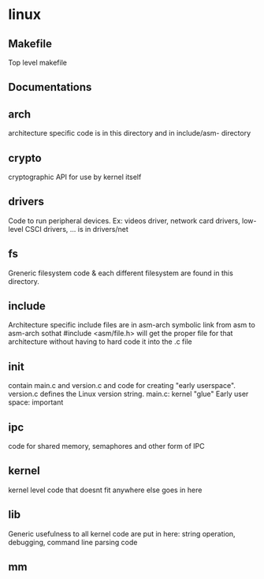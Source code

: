 # linux
## Makefile
Top level makefile
## Documentations
## arch
architecture specific code is in this directory and in include/asm-<arch> directory
## crypto
cryptographic API for use by kernel itself
## drivers
Code to run peripheral devices. Ex: videos driver, network card drivers, low-level CSCI drivers, ... is in drivers/net
## fs
Greneric filesystem code & each different filesystem are found in this directory.
## include
Architecture specific include files are in asm-arch
symbolic link from asm to asm-arch sothat #include <asm/file.h> will get the proper file for that architecture without having to hard code it into the .c file
## init
contain main.c and version.c and code for creating "early userspace".
version.c defines the Linux version string.
main.c: kernel "glue"
Early user space: important
## ipc
code for shared memory, semaphores and other form of IPC
## kernel
kernel level code that doesnt fit anywhere else goes in here
## lib
Generic usefulness to all kernel code are put in here: string operation, debugging, command line parsing code
## mm

